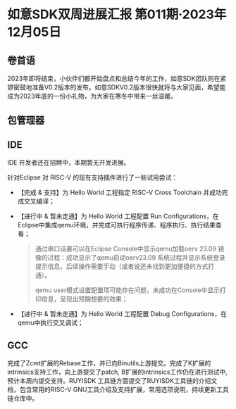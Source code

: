 # 如意SDK双周进展汇报  第011期·2023年12月05日

## 卷首语

2023年即将结束，小伙伴们都开始盘点和总结今年的工作，如意SDK团队则在紧锣密鼓地准备V0.2版本的发布。如意SDKV0.2版本很快就将与大家见面，希望能成为2023年底的一份小礼物，为大家在寒冬中带来一丝温暖。

## 包管理器

## IDE

IDE 开发者还在招聘中，本期暂无开发进展。



针对Eclipse 对 RISC-V 的现有支持插件进行了一些试用尝试：

- 【完成 & 支持】为 Hello World 工程指定 RISC-V Cross Toolchain 并成功完成交叉编译；

- 【进行中 & 暂未走通】为 Hello World 工程配置 Run Configurations，在Eclipse中集成qemu环境，并完成可执行程序传递、程序执行、执行结果查看；

  > 通过串口设置可以在Eclipse Console中显示qemu加载oerv 23.09 镜像的过程：成功显示了qemu启动oerv23.09 系统过程并显示系统登录提示信息。后续操作需要手动（或者说还未找到更加便捷的方式打通）。
  >
  > qemu user模式设置配置项可能存在问题，未成功在Console中显示打印信息，呈现出预期想要的效果；

- 【进行中 & 暂未走通】为 Hello World 工程配置 Debug Configurations，在qemu中执行交叉调试；

 


## GCC
完成了Zcmt扩展的Rebase工作，并已向Binutils上游提交。完成了K扩展的intrinsics支持工作，向上游提交了patch, B扩展的intrinsics工作仍在进行测试中,预计本周内提交支持。RUYISDK 工具链方面提交了RUYISDK工具链的介绍文档，包含常用的RISC-V GNU工具介绍及支持扩展，常用选项说明，持续更新工具链仓库中。
